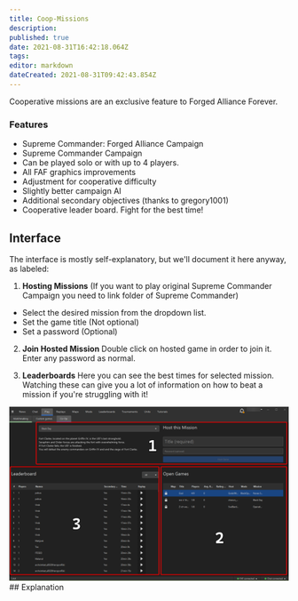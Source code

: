 ```yaml
---
title: Coop-Missions
description: 
published: true
date: 2021-08-31T16:42:18.064Z
tags: 
editor: markdown
dateCreated: 2021-08-31T09:42:43.854Z
---
```


Cooperative missions are an exclusive feature to Forged Alliance Forever.

### Features
- Supreme Commander: Forged Alliance Campaign
- Supreme Commander Campaign
- Can be played solo or with up to 4 players.
- All FAF graphics improvements
- Adjustment for cooperative difficulty
- Slightly better campaign AI
- Additional secondary objectives (thanks to gregory1001)
- Cooperative leader board. Fight for the best time!
## Interface
The interface is mostly self-explanatory, but we'll document it here anyway, as labeled:
1) **Hosting Missions** (If you want to play original Supreme Commander Campaign you need to link folder of Supreme Commander)
- Select the desired mission from the dropdown list.
- Set the game title (Not optional)
- Set a password (Optional)

2) **Join Hosted Mission**
Double click on hosted game in order to join it. Enter any password as normal.

3) **Leaderboards**
Here you can see the best times for selected mission. Watching these can give you a lot of information on how to beat a mission if you're struggling with it!

![coop-missions.png](/coop-missions.png)## Explanation